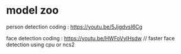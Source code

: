 # model zoo
person detection coding : https://youtu.be/5JjgdvsI6Cg     <!-- faster person detection using cpu or ncs2 -->
 
face detection coding : https://youtu.be/HWFoVyIHsdw      // faster face detection using cpu or ncs2
